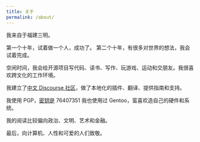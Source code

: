 ```yaml
---
title: 关于
permalink: /about/
---
```


我来自于福建三明。

第一个十年，试着做一个人，成功了。
第二个十年，有很多对世界的想法，我会试着完成。

空闲时间，我会给开源项目写代码、读书、写作、玩游戏、运动和交朋友。我很喜欢跨文化的工作环境。

我建立了[中文 Discourse 社区](https://meta.discoursecn.org)，做了本地化的插件、翻译、提供指南和支持。

我使用 PGP，[密钥是](https://pgp.mit.edu/pks/lookup?op=get&search=0x10075E9E76407351) 76407351
我也使用过 Gentoo，蛮喜欢造自己的硬件和系统。

我的阅读比较偏向政治、文明、艺术和金融。

最后，向计算机、人性和可爱的人们致敬。
